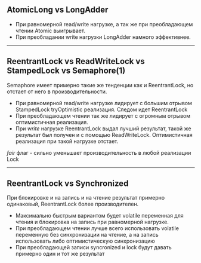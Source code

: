 
## AtomicLong vs LongAdder

+ При равномерной read/write нагрузке, а так же при преобладающем чтении Atomic выигрывает.
+ При преобладании write нагрузки LongAdder намного эффективнее.


---

## ReentrantLock vs ReadWriteLock vs StampedLock vs Semaphore(1)

Semaphore имеет примерно такие же тенденции как и ReentrantLock, но отстает от него в производительности.

+ При равномерной read/write нагрузке лидирует с большим отрывом StampedLock tryOptimistic реализация. Следом идет ReentrantLock
+ При преобладающем чтении так же лидирует с огромным отрывом оптимистичная реализация.
+ При *write* нагрузке ReentrantLock выдал лучший результат, такой же результат был получен и с помощью ReadWriteLock. Оптимистичная реализация при такой нагрузке отстает.

*fair* флаг - сильно уменьшает производительность в любой реализации Lock

---
## ReentrantLock vs Synchronized

При блокировке и на запись и на чтение результат примерно одинаковый, ReentrantLock более производителен.

+ Максимально быстрым вариантом будет volatile переменная для чтения и блокировка на запись при равномерной нагрузке.
+ При преобладающем чтении лучше всего использовать volatile переменную без синхронизации на чтение, а на запись использовать либо оптимистическую синхронизацию
+ При преобладающей записи syncronized и lock будут давать примерно один и тот же результат
